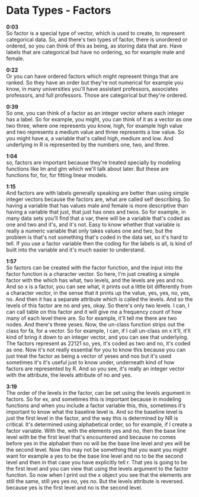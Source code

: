 # Data Types - Factors

**0:03**  
So factor is a special type of vector, which is used to create, to represent categorical data. So, and there's two types of factor, there is unordered or ordered, so you can think of this as being, as storing data that are. Have labels that are categorical but have no ordering, so for example male and female.
 
**0:22**  
Or you can have ordered factors which might represent things that are ranked. So they have an order but they're not numerical for example you know, in many universities you'll have assistant professors, associates professors, and full professors. Those are categorical but they're ordered. 

**0:39**  
So one, you can think of a factor as an integer vector where each integer has a label. So for example, you might, you can think of it as a vector as one two three, where one represents you know, high, for example high value and two represents a medium value and three represents a low value. So you might have a, a variable that's called high, medium and low. And underlying in R is represented by the numbers one, two, and three.
 
**1:04**  
so, factors are important because they're treated specially by modeling functions like lm and glm which we'll talk about later. But these are functions for, for, for fitting linear models. 

**1:15**  
And factors are with labels generally speaking are better than using simple integer vectors because the factors are, what are called self describing. So having a variable that has values male and female is more descriptive than having a variable that just, that just has ones and twos. So for example, in many data sets you'll find that a var, there will be a variable that's coded as one and two and it's, and it's not. Easy to know whether that variable is really a numeric variable that only takes values one and two, but the problem is that's not something that's coded in the data set, so it's hard to tell. If you use a factor variable then the coding for the labels is all, is kind of built into the variable and it's much easier to understand. 

**1:57**  
So factors can be created with the factor function, and the input into the factor function is a character vector. So here, I'm just creating a simple factor with the which has what, two levels, and the levels are yes and no. And so x is a factor, you can see what, it prints out a little bit differently from a character vector, in the sense that it prints up the value, yes, yes, no, yes, no. And then it has a separate attribute which is called the levels. And so the levels of this factor are no and yes, okay. So there's only two levels. I can, I can call table on this factor and it will give me a frequency count of how many of each level there are. So for example, it'll tell me there are two nodes. And there's three yeses. Now, the un-class function strips out the class for fa, for a vector. So for example, I can, if I call un-class on x it'll, it'll kind of bring it down to an integer vector, and you can see that underlying. The factors represent as 22121 so, yes, it's coded as two and no, it's coded as one. Now it's not really essential for you to know this because you can just treat the factor as being a vector of yeses and nos but it's used sometimes it's it's useful just to know under, underneath kind of how factors are represented by R. And so you see, it's really an integer vector with the attribute, the levels attribute of no and yes.
 
**3:19**  
The order of the levels in the factor, can be set using the levels argument in factors. So for ex, and sometimes this is important because in modeling functions and when you include a factor variable this, this, sometimes it's important to know what the baseline level is. And so the baseline level is just the first level in the factor, and the way this is determined by NR is critical. It's determined using alphabetical order, so for example, if I create a factor variable. With the, with the elements yes and no, then the base line level with be the first level that's encountered and because no comes before yes in the alphabet then no will be the base line level and yes will be the second level. Now this may not be something that you want you might want for example a yes to be the base line level and no to be the second level and then in that case you have explicitly tell r. That yes is going to be the first level and you can view that using the levels argument to the factor function. So now when I print out the x object you see that the elements are still the same, still yes yes no, yes no. But the levels attribute is reversed. because yes is the first level and no is the second level. 